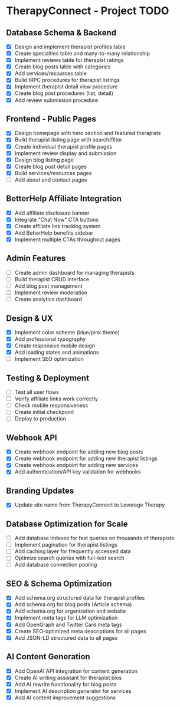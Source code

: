 # TherapyConnect - Project TODO

## Database Schema & Backend
- [x] Design and implement therapist profiles table
- [x] Create specialties table and many-to-many relationship
- [x] Implement reviews table for therapist ratings
- [x] Create blog posts table with categories
- [x] Add services/resources table
- [x] Build tRPC procedures for therapist listings
- [x] Implement therapist detail view procedure
- [x] Create blog post procedures (list, detail)
- [x] Add review submission procedure

## Frontend - Public Pages
- [x] Design homepage with hero section and featured therapists
- [x] Build therapist listing page with search/filter
- [x] Create individual therapist profile pages
- [x] Implement review display and submission
- [x] Design blog listing page
- [x] Create blog post detail pages
- [x] Build services/resources pages
- [ ] Add about and contact pages

## BetterHelp Affiliate Integration
- [x] Add affiliate disclosure banner
- [x] Integrate "Chat Now" CTA buttons
- [x] Create affiliate link tracking system
- [x] Add BetterHelp benefits sidebar
- [x] Implement multiple CTAs throughout pages

## Admin Features
- [ ] Create admin dashboard for managing therapists
- [ ] Build therapist CRUD interface
- [ ] Add blog post management
- [ ] Implement review moderation
- [ ] Create analytics dashboard

## Design & UX
- [x] Implement color scheme (blue/pink theme)
- [x] Add professional typography
- [x] Create responsive mobile design
- [x] Add loading states and animations
- [ ] Implement SEO optimization

## Testing & Deployment
- [ ] Test all user flows
- [ ] Verify affiliate links work correctly
- [ ] Check mobile responsiveness
- [ ] Create initial checkpoint
- [ ] Deploy to production

## Webhook API
- [x] Create webhook endpoint for adding new blog posts
- [x] Create webhook endpoint for adding new therapist listings
- [x] Create webhook endpoint for adding new services
- [x] Add authentication/API key validation for webhooks

## Branding Updates
- [x] Update site name from TherapyConnect to Leverage Therapy

## Database Optimization for Scale
- [ ] Add database indexes for fast queries on thousands of therapists
- [ ] Implement pagination for therapist listings
- [ ] Add caching layer for frequently accessed data
- [ ] Optimize search queries with full-text search
- [ ] Add database connection pooling

## SEO & Schema Optimization
- [x] Add schema.org structured data for therapist profiles
- [x] Add schema.org for blog posts (Article schema)
- [x] Add schema.org for organization and website
- [x] Implement meta tags for LLM optimization
- [x] Add OpenGraph and Twitter Card meta tags
- [x] Create SEO-optimized meta descriptions for all pages
- [x] Add JSON-LD structured data to all pages

## AI Content Generation
- [x] Add OpenAI API integration for content generation
- [x] Create AI writing assistant for therapist bios
- [x] Add AI rewrite functionality for blog posts
- [x] Implement AI description generator for services
- [x] Add AI content improvement suggestions
